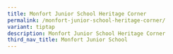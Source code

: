 ```yaml
---
title: Monfort Junior School Heritage Corner
permalink: /monfort-junior-school-heritage-corner/
variant: tiptap
description: Monfort Junior School Heritage Corner
third_nav_title: Monfort Junior School
---
```

